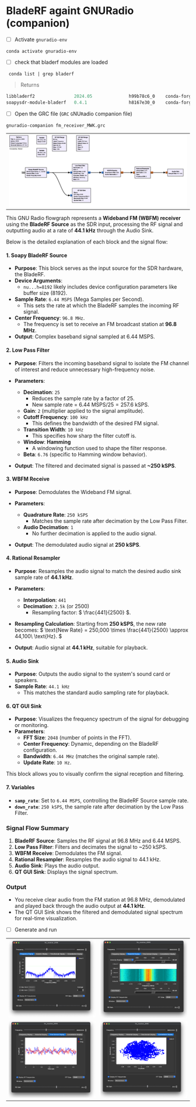 # BladeRF againt GNURadio (companion)

- [ ] Activate `gnuradio-env`

```
conda activate gnuradio-env
```

- [ ] check that bladerf modules are loaded

```
 conda list | grep bladerf
```
> Returns
```powershell
libbladerf2               2024.05              h99b78c6_0    conda-forge
soapysdr-module-bladerf   0.4.1                h8167e30_0    conda-forge
```

- [ ] Open the GRC file (`GRC` `G`NU`R`adio `C`ompanion file)

```
gnuradio-companion fm_receiver_MWK.grc
```

| |
|-|
| <img src=images/fm_receiver.png width='' height='' > </img> |


This GNU Radio flowgraph represents a **Wideband FM (WBFM) receiver** using the **BladeRF Source** as the SDR input, processing the RF signal and outputting audio at a rate of **44.1 kHz** through the Audio Sink.

Below is the detailed explanation of each block and the signal flow:

#### **1. Soapy BladeRF Source**
- **Purpose**: This block serves as the input source for the SDR hardware, the BladeRF.
- **Device Arguments**:
   - `nu...h=8192` likely includes device configuration parameters like buffer size (8192).
- **Sample Rate**: `6.44 MSPS` (Mega Samples per Second).
   - This sets the rate at which the BladeRF samples the incoming RF signal.
- **Center Frequency**: `96.8 MHz`.
   - The frequency is set to receive an FM broadcast station at **96.8 MHz**.
- **Output**: Complex baseband signal sampled at 6.44 MSPS.

#### **2. Low Pass Filter**
- **Purpose**: Filters the incoming baseband signal to isolate the FM channel of interest and reduce unnecessary high-frequency noise.
- **Parameters**:
   - **Decimation**: `25`
     - Reduces the sample rate by a factor of 25.
     - New sample rate = $6.44\ \text{MSPS} / 25 = 257.6\ \text{kSPS}$.
   - **Gain**: `2` (multiplier applied to the signal amplitude).
   - **Cutoff Frequency**: `100 kHz`
     - This defines the bandwidth of the desired FM signal.
   - **Transition Width**: `10 kHz`
     - This specifies how sharp the filter cutoff is.
   - **Window**: **Hamming**
     - A windowing function used to shape the filter response.
   - **Beta**: `6.76` (specific to Hamming window behavior).

- **Output**: The filtered and decimated signal is passed at **~250 kSPS**.

#### **3. WBFM Receive**
- **Purpose**: Demodulates the Wideband FM signal.
- **Parameters**:
   - **Quadrature Rate**: `250 kSPS`
     - Matches the sample rate after decimation by the Low Pass Filter.
   - **Audio Decimation**: `1`
     - No further decimation is applied to the audio signal.

- **Output**: The demodulated audio signal at **250 kSPS**.

#### **4. Rational Resampler**
- **Purpose**: Resamples the audio signal to match the desired audio sink sample rate of **44.1 kHz**.
- **Parameters**:
   - **Interpolation**: `441`
   - **Decimation**: `2.5k` (or 2500)
     - Resampling factor: $ \frac{441}{2500} $.

- **Resampling Calculation**:
   Starting from **250 kSPS**, the new rate becomes:
   $
   \text{New Rate} = 250,000 \times \frac{441}{2500} \approx 44,100\ \text{Hz}.
   $

- **Output**: Audio signal at **44.1 kHz**, suitable for playback.

#### **5. Audio Sink**
- **Purpose**: Outputs the audio signal to the system's sound card or speakers.
- **Sample Rate**: `44.1 kHz`
   - This matches the standard audio sampling rate for playback.

#### **6. QT GUI Sink**
- **Purpose**: Visualizes the frequency spectrum of the signal for debugging or monitoring.
- **Parameters**:
   - **FFT Size**: `2048` (number of points in the FFT).
   - **Center Frequency**: Dynamic, depending on the BladeRF configuration.
   - **Bandwidth**: `6.44 MHz` (matches the original sample rate).
   - **Update Rate**: `10 Hz`.

This block allows you to visually confirm the signal reception and filtering.

#### **7. Variables**
- **`samp_rate`**: Set to `6.44 MSPS`, controlling the BladeRF Source sample rate.
- **`down_rate`**: `250 kSPS`, the sample rate after decimation by the Low Pass Filter.

### **Signal Flow Summary**
1. **BladeRF Source**: Samples the RF signal at 96.8 MHz and 6.44 MSPS.
2. **Low Pass Filter**: Filters and decimates the signal to ~250 kSPS.
3. **WBFM Receive**: Demodulates the FM signal.
4. **Rational Resampler**: Resamples the audio signal to 44.1 kHz.
5. **Audio Sink**: Plays the audio output.
6. **QT GUI Sink**: Displays the signal spectrum.

### **Output**
- You receive clear audio from the FM station at 96.8 MHz, demodulated and played back through the audio output at **44.1 kHz**.
- The QT GUI Sink shows the filtered and demodulated signal spectrum for real-time visualization.

- [ ] Generate and run


| | |
|-|-|
| <img src=images/fm_receiver_1.png width='' height='' > </img> | <img src=images/fm_receiver_2.png width='' height='' > </img> |
| <img src=images/fm_receiver_3.png width='' height='' > </img> | <img src=images/fm_receiver_4.png width='' height='' > </img> |
